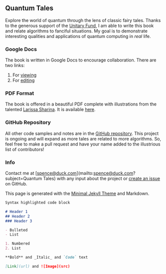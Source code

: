 ## Quantum Tales

Explore the world of quantum through the lens of classic fairy tales. Thanks to the generous support of the [Unitary Fund](https://unitary.fund), I am able to write this book and relate algorithms to fanciful situations. My goal is to demonstrate interesting qualities and applications of quantum computing in *real* life.

### Google Docs

The book is written in Google Docs to encourage collaboration. There are two links:

1. For [viewing](https://docs.google.com/document/d/e/2PACX-1vT3NCX_vxVFPs9MaIklmZPWSlavLx6xckD1nEhfFOatyTBd1ldaS0SOeWwFzA4zGv_FjrPP4Y0NFN96/pub)
2. For [editing](https://docs.google.com/document/d/1nlGzXv09roHMtTjlJQhJ6ZnwWMDHeGKi_Xnk8mygjEw/)

### PDF Format

The book is offered in a beautiful PDF complete with illustrations from the talented [Larissa Sharina](https://www.fiverr.com/vect_hbg). It is available [here](https://github.com/splch/quantum-tales/blob/master/Quantum%20Tales.pdf).

### GitHub Repository

All other code samples and notes are in the [GitHub repository](https://github.com/splch/quantum-tales). This project is ongoing and will expand as more tales are related to more algorithms. So, feel free to make a pull request and have your name added to the illustrious list of contributors!

### Info

Contact me at [spence@duck.com](mailto:spence@duck.com?subject=Quantum Tales) with any input about the project or [create an issue](https://github.com/splch/quantum-tales/issues/new/choose) on GitHub.

This page is generated with the [Minimal Jekyll Theme](https://github.com/pages-themes/minimal) and Markdown.

```markdown
Syntax highlighted code block

# Header 1
## Header 2
### Header 3

- Bulleted
- List

1. Numbered
2. List

**Bold** and _Italic_ and `Code` text

[Link](url) and ![Image](src)
```

